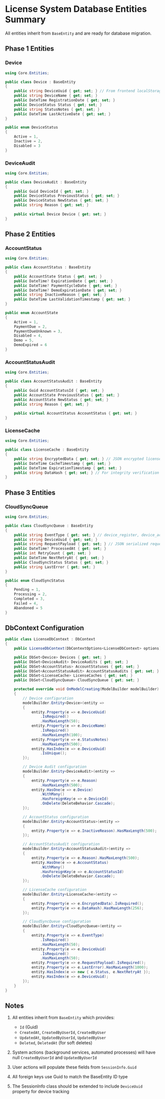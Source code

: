# License System Database Entities Summary

All entities inherit from `BaseEntity` and are ready for database migration.

## Phase 1 Entities

### Device
```csharp
using Core.Entities;

public class Device : BaseEntity
{
    public string DeviceUuid { get; set; } // From frontend localStorage
    public string DeviceName { get; set; }
    public DateTime RegistrationDate { get; set; }
    public DeviceStatus Status { get; set; }
    public string StatusNotes { get; set; }
    public DateTime LastActiveDate { get; set; }
}

public enum DeviceStatus
{
    Active = 1,
    Inactive = 2,
    Disabled = 3
}
```

### DeviceAudit
```csharp
using Core.Entities;

public class DeviceAudit : BaseEntity
{
    public Guid DeviceId { get; set; }
    public DeviceStatus PreviousStatus { get; set; }
    public DeviceStatus NewStatus { get; set; }
    public string Reason { get; set; }
    
    public virtual Device Device { get; set; }
}
```

## Phase 2 Entities

### AccountStatus
```csharp
using Core.Entities;

public class AccountStatus : BaseEntity
{
    public AccountState Status { get; set; }
    public DateTime? ExpirationDate { get; set; }
    public DateTime? PaymentCycleDate { get; set; }
    public DateTime? DemoExpirationDate { get; set; }
    public string InactiveReason { get; set; }
    public DateTime LastValidationTimestamp { get; set; }
}

public enum AccountState
{
    Active = 1,
    PaymentDue = 2,
    PaymentDueUnknown = 3,
    Disabled = 4,
    Demo = 5,
    DemoExpired = 6
}
```

### AccountStatusAudit
```csharp
using Core.Entities;

public class AccountStatusAudit : BaseEntity
{
    public Guid AccountStatusId { get; set; }
    public AccountState PreviousStatus { get; set; }
    public AccountState NewStatus { get; set; }
    public string Reason { get; set; }
    
    public virtual AccountStatus AccountStatus { get; set; }
}
```

### LicenseCache
```csharp
using Core.Entities;

public class LicenseCache : BaseEntity
{
    public string EncryptedData { get; set; } // JSON encrypted license data
    public DateTime CacheTimestamp { get; set; }
    public DateTime ExpirationTimestamp { get; set; }
    public string DataHash { get; set; } // For integrity verification
}
```

## Phase 3 Entities

### CloudSyncQueue
```csharp
using Core.Entities;

public class CloudSyncQueue : BaseEntity
{
    public string EventType { get; set; } // device_register, device_activate, etc.
    public string DeviceUuid { get; set; }
    public string RequestPayload { get; set; } // JSON serialized request
    public DateTime? ProcessedAt { get; set; }
    public int RetryCount { get; set; }
    public DateTime NextRetryAt { get; set; }
    public CloudSyncStatus Status { get; set; }
    public string LastError { get; set; }
}

public enum CloudSyncStatus
{
    Pending = 1,
    Processing = 2,
    Completed = 3,
    Failed = 4,
    Abandoned = 5
}
```

## DbContext Configuration

```csharp
public class LicenseDbContext : DbContext
{
    public LicenseDbContext(DbContextOptions<LicenseDbContext> options) : base(options) { }

    public DbSet<Device> Devices { get; set; }
    public DbSet<DeviceAudit> DeviceAudits { get; set; }
    public DbSet<AccountStatus> AccountStatuses { get; set; }
    public DbSet<AccountStatusAudit> AccountStatusAudits { get; set; }
    public DbSet<LicenseCache> LicenseCaches { get; set; }
    public DbSet<CloudSyncQueue> CloudSyncQueue { get; set; }

    protected override void OnModelCreating(ModelBuilder modelBuilder)
    {
        // Device configuration
        modelBuilder.Entity<Device>(entity =>
        {
            entity.Property(e => e.DeviceUuid)
                .IsRequired()
                .HasMaxLength(50);
            entity.Property(e => e.DeviceName)
                .IsRequired()
                .HasMaxLength(100);
            entity.Property(e => e.StatusNotes)
                .HasMaxLength(500);
            entity.HasIndex(e => e.DeviceUuid)
                .IsUnique();
        });

        // Device Audit configuration
        modelBuilder.Entity<DeviceAudit>(entity =>
        {
            entity.Property(e => e.Reason)
                .HasMaxLength(500);
            entity.HasOne(e => e.Device)
                .WithMany()
                .HasForeignKey(e => e.DeviceId)
                .OnDelete(DeleteBehavior.Cascade);
        });

        // AccountStatus configuration
        modelBuilder.Entity<AccountStatus>(entity =>
        {
            entity.Property(e => e.InactiveReason).HasMaxLength(500);
        });

        // AccountStatusAudit configuration
        modelBuilder.Entity<AccountStatusAudit>(entity =>
        {
            entity.Property(e => e.Reason).HasMaxLength(500);
            entity.HasOne(e => e.AccountStatus)
                .WithMany()
                .HasForeignKey(e => e.AccountStatusId)
                .OnDelete(DeleteBehavior.Cascade);
        });

        // LicenseCache configuration
        modelBuilder.Entity<LicenseCache>(entity =>
        {
            entity.Property(e => e.EncryptedData).IsRequired();
            entity.Property(e => e.DataHash).HasMaxLength(256);
        });

        // CloudSyncQueue configuration
        modelBuilder.Entity<CloudSyncQueue>(entity =>
        {
            entity.Property(e => e.EventType)
                .IsRequired()
                .HasMaxLength(50);
            entity.Property(e => e.DeviceUuid)
                .IsRequired()
                .HasMaxLength(50);
            entity.Property(e => e.RequestPayload).IsRequired();
            entity.Property(e => e.LastError).HasMaxLength(1000);
            entity.HasIndex(e => new { e.Status, e.NextRetryAt });
            entity.HasIndex(e => e.DeviceUuid);
        });
    }
}
```

## Notes

1. All entities inherit from `BaseEntity` which provides:
   - `Id` (Guid)
   - `CreatedAt`, `CreatedByUserId`, `CreatedByUser`
   - `UpdatedAt`, `UpdatedByUserId`, `UpdatedByUser`
   - `Deleted`, `DeletedAt` (for soft deletes)

2. System actions (background services, automated processes) will have null `CreatedByUserId` and `UpdatedByUserId`

3. User actions will populate these fields from `SessionInfo.Guid`

4. All foreign keys use Guid to match the BaseEntity ID type

5. The SessionInfo class should be extended to include `DeviceUuid` property for device tracking